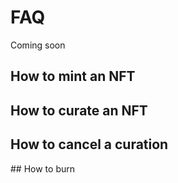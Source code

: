 # FAQ

Coming soon

## How to mint an NFT

## How to curate an NFT

## How to cancel a curation

## How to burn
